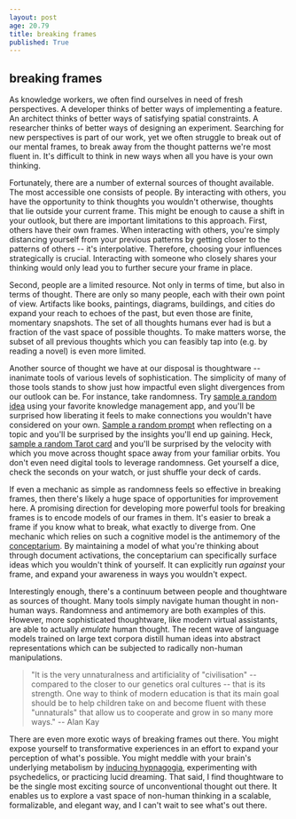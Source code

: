 ```yaml
---
layout: post
age: 20.79
title: breaking frames
published: True
---
```


## breaking frames

As knowledge workers, we often find ourselves in need of fresh perspectives. A developer thinks of better ways of implementing a feature. An architect thinks of better ways of satisfying spatial constraints. A researcher thinks of better ways of designing an experiment. Searching for new perspectives is part of our work, yet we often struggle to break out of our mental frames, to break away from the thought patterns we're most fluent in. It's difficult to think in new ways when all you have is your own thinking.

Fortunately, there are a number of external sources of thought available. The most accessible one consists of people. By interacting with others, you have the opportunity to think thoughts you wouldn't otherwise, thoughts that lie outside your current frame. This might be enough to cause a shift in your outlook, but there are important limitations to this approach. First, others have their own frames. When interacting with others, you're simply distancing yourself from your previous patterns by getting closer to the patterns of others -- it's interpolative. Therefore, choosing your influences strategically is crucial. Interacting with someone who closely shares your thinking would only lead you to further secure your frame in place.

Second, people are a limited resource. Not only in terms of time, but also in terms of thought. There are only so many people, each with their own point of view. Artifacts like books, paintings, diagrams, buildings, and cities do expand your reach to echoes of the past, but even those are finite, momentary snapshots. The set of all thoughts humans ever had is but a fraction of the vast space of possible thoughts. To make matters worse, the subset of all previous thoughts which you can feasibly tap into (e.g. by reading a novel) is even more limited.

Another source of thought we have at our disposal is thoughtware -- inanimate tools of various levels of sophistication. The simplicity of many of those tools stands to show just how impactful even slight divergences from our outlook can be. For instance, take randomness. Try [sample a random idea](https://youtu.be/Oxbv9EnhSuk?t=1161) using your favorite knowledge management app, and you'll be surprised how liberating it feels to make connections you wouldn't have considered on your own. [Sample a random prompt](/thoughtware/k-probes/) when reflecting on a topic and you'll be surprised by the insights you'll end up gaining. Heck, [sample a random Tarot card](https://busterbenson.com/tarot/) and you'll be surprised by the velocity with which you move across thought space away from your familiar orbits. You don't even need digital tools to leverage randomness. Get yourself a dice, check the seconds on your watch, or just shuffle your deck of cards.

If even a mechanic as simple as randomness feels so effective in breaking frames, then there's likely a huge space of opportunities for improvement here. A promising direction for developing more powerful tools for breaking frames is to encode models of our frames in them. It's easier to break a frame if you know what to break, what exactly to diverge from. One mechanic which relies on such a cognitive model is the antimemory of the [conceptarium](/thoughtware/conceptarium/). By maintaining a model of what you're thinking about through document activations, the conceptarium can specifically surface ideas which you wouldn't think of yourself. It can explicitly run _against_ your frame, and expand your awareness in ways you wouldn't expect.

Interestingly enough, there's a continuum between people and thoughtware as sources of thought. Many tools simply navigate human thought in non-human ways. Randomness and antimemory are both examples of this. However, more sophisticated thoughtware, like modern virtual assistants, are able to actually _emulate_ human thought. The recent wave of language models trained on large text corpora distill human ideas into abstract representations which can be subjected to radically non-human manipulations.

> "It is the very unnaturalness and artificiality of "civilisation" -- compared to the closer to our genetics oral cultures -- that is its strength. One way to think of modern education is that its main goal should be to help children take on and become fluent with these "unnaturals" that allow us to cooperate and grow in so many more ways." -- Alan Kay

There are even more exotic ways of breaking frames out there. You might expose yourself to transformative experiences in an effort to expand your perception of what's possible. You might meddle with your brain's underlying metabolism by [inducing hypnagogia](https://www.healthline.com/health/hypnagogia#inducing-hypnagogia), experimenting with psychedelics, or practicing lucid dreaming. That said, I find thoughtware to be the single most exciting source of unconventional thought out there. It enables us to explore a vast space of non-human thinking in a scalable, formalizable, and elegant way, and I can't wait to see what's out there.
